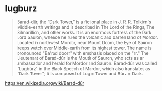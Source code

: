 # lugburz

> Barad-dûr, the “Dark Tower,” is a fictional place in J. R. R. Tolkien's Middle-earth writings and is described in The Lord 
of the Rings, The Silmarillion, and other works. It is an enormous fortress of the Dark Lord Sauron, whence he rules the 
volcanic and barren land of Mordor. Located in northwest Mordor, near Mount Doom, the Eye of Sauron keeps watch over 
Middle-earth from its highest tower. The name is pronounced "Ba'rad doorr" with emphasis placed on the "rr."
The Lieutenant of Barad-dûr is the Mouth of Sauron, who acts as an ambassador and herald for Mordor and Sauron.
Barad-dûr was called "Lugbúrz" in the Black Speech of Mordor, which also translates as "Dark Tower"; it is composed of
Lug = Tower and Búrz = Dark.

https://en.wikipedia.org/wiki/Barad-dûr
